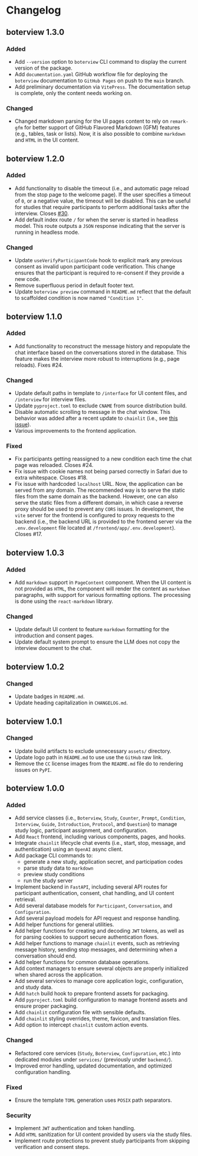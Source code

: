 # Changelog

## boterview 1.3.0

### Added
- Add `--version` option to `boterview` CLI command to display the current
  version of the package.
- Add `documentation.yaml` GitHub workflow file for deploying the `boterview`
  documentation to `GitHub Pages` on push to the `main` branch.
- Add preliminary documentation via `VitePress`. The documentation setup is
  complete, only the content needs working on.

### Changed
- Changed markdown parsing for the UI pages content to rely on `remark-gfm` for
  better support of GitHub Flavored Markdown (GFM) features (e.g., tables, task
  or lists). Now, it is also possible to combine `markdown` and `HTML` in the UI
  content.

## boterview 1.2.0

### Added
- Add functionality to disable the timeout (i.e., and automatic page reload from
  the stop page to the welcome page). If the user specifies a timeout of `0`, or
  a negative value, the timeout will be disabled. This can be useful for studies
  that require participants to perform additional tasks after the interview.
  Closes [#30](https://github.com/mihaiconstantin/boterview/issues/30).
- Add default index route `/` for when the server is started in headless model.
  This route outputs a `JSON` response indicating that the server is running in
  headless mode.

### Changed
- Update `useVerifyParticipantCode` hook to explicit mark any previous consent
  as invalid upon participant code verification. This change ensures that the
  participant is required to re-consent if they provide a new code.
- Remove superfluous period in default footer text.
- Update `boterview preview` command in `README.md` reflect that the default to
  scaffolded condition is now named `"Condition 1"`.

## boterview 1.1.0

### Added
- Add functionality to reconstruct the message history and repopulate the chat
  interface based on the conversations stored in the database. This feature
  makes the interview more robust to interruptions (e.g., page reloads). Fixes
  #24.

### Changed
- Update default paths in template to `/interface` for UI content files, and
  `/interview` for interview files.
- Update `pyproject.toml` to exclude `CNAME` from source distribution build.
- Disable automatic scrolling to message in the chat window. This behavior was
  added after a recent update to `chainlit` (i.e., see [this
  issue](https://github.com/Chainlit/chainlit/issues/1992)).
- Various improvements to the frontend application.

### Fixed
- Fix participants getting reassigned to a new condition each time the chat page
  was reloaded. Closes #24.
- Fix issue with cookie names not being parsed correctly in Safari due to extra
  whitespace. Closes #18.
- Fix issue with hardcoded `localhost` URL. Now, the application can be served
  from any domain. The recommended way is to serve the static files from the
  same domain as the backend. However, one can also serve the static files from
  a different domain, in which case a reverse proxy should be used to prevent
  any `CORS` issues. In development, the `vite` server for the frontend is
  configured to proxy requests to the backend (i.e., the backend URL is provided
  to the frontend server via the `.env.development` file located at
  `/frontend/app/.env.development`). Closes #17.

## boterview 1.0.3

### Added
- Add `markdown` support in `PageContent` component. When the UI content is not
  provided as `HTML`, the component will render the content as `markdown`
  paragraphs, with support for various formatting options. The processing is
  done using the `react-markdown` library.

### Changed
- Update default UI content to feature `markdown` formatting for the
  introduction and consent pages.
- Update default system prompt to ensure the LLM does not copy the interview
  document to the chat.

## boterview 1.0.2

### Changed
- Update badges in `README.md`.
- Update heading capitalization in `CHANGELOG.md`.

## boterview 1.0.1

### Changed
- Update build artifacts to exclude unnecessary `assets/` directory.
- Update logo path in `README.md` to use use the `GitHub` raw link.
- Remove the `CC` license images from the `README.md` file do to rendering
  issues on `PyPI`.

## boterview 1.0.0

### Added
- Add service classes (i.e., `Boterview`, `Study`, `Counter`, `Prompt`,
  `Condition`, `Interview`, `Guide`, `Introduction`, `Protocol`, and `Question`)
  to manage study logic, participant assignment, and configuration.
- Add `React` frontend, including various components, pages, and hooks.
- Integrate `chainlit` lifecycle chat events (i.e., start, stop, message, and
  authentication) using an `OpenAI` async client.
- Add package CLI commands to:
  - generate a new study, application secret, and participation codes
  - parse study data to `markdown`
  - preview study conditions
  - run the study server
- Implement backend in `FastAPI`, including several API routes for participant
  authentication, consent, chat handling, and UI content retrieval.
- Add several database models for `Participant`, `Conversation`, and
  `Configuration`.
- Add several payload models for API request and response handling.
- Add helper functions for general utilities.
- Add helper functions for creating and decoding `JWT` tokens, as well as for
  parsing cookies to support secure authentication flows.
- Add helper functions to manage `chainlit` events, such as retrieving message
  history, sending stop messages, and determining when a conversation should
  end.
- Add helper functions for common database operations.
- Add context managers to ensure several objects are properly initialized when
  shared across the application.
- Add several services to manage core application logic, configuration, and
  study data.
- Add `hatch` build hook to prepare frontend assets for packaging.
- Add `pyproject.toml` build configuration to manage frontend assets and ensure
  proper packaging.
- Add `chainlit` configuration file with sensible defaults.
- Add `chainlit` styling overrides, theme, favicon, and translation files.
- Add option to intercept `chainlit` custom action events.

### Changed
- Refactored core services (`Study`, `Boterview`, `Configuration`, etc.) into
  dedicated modules under `services/` (previously under `backend/`).
- Improved error handling, updated documentation, and optimized configuration
  handling.

### Fixed
- Ensure the template `TOML` generation uses `POSIX` path separators.

### Security
- Implement `JWT` authentication and token handling.
- Add `HTML` sanitization for UI content provided by users via the study files.
- Implement route protections to prevent study participants from skipping
  verification and consent steps.
